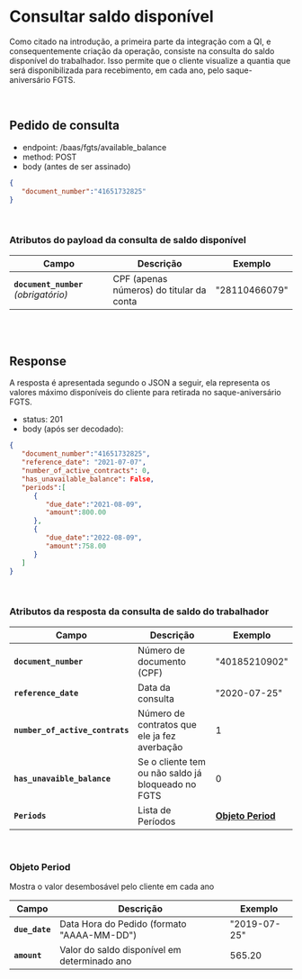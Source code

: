 # Consultar saldo disponível

Como citado na introdução, a primeira parte da integração com a QI, e consequentemente criação da operação, consiste na consulta do saldo disponível do trabalhador. Isso permite que o cliente visualize a quantia que será disponibilizada para recebimento, em cada ano, pelo saque-aniversário FGTS.

<br> 

## Pedido de consulta

- endpoint: /baas/fgts/available_balance
- method: POST
- body (antes de ser assinado)

```json
{
   "document_number":"41651732825"
}
```

<br>

### Atributos do payload da consulta de saldo disponível


| Campo                                 | Descrição                                | Exemplo |
|---------------------------------------|------------------------------------------|---------|
| **`document_number`** _(obrigatório)_ | CPF (apenas números) do titular da conta | "28110466079"   |

<br>
<br>

## Response


A resposta é apresentada segundo o JSON a seguir, ela representa os valores máximo disponíveis do cliente para retirada no saque-aniversário FGTS.

- status: 201
- body (após ser decodado): 

```json
{
   "document_number":"41651732825",
   "reference_date": "2021-07-07",
   "number_of_active_contracts": 0,
   "has_unavailable_balance": False,
   "periods":[
      {
         "due_date":"2021-08-09",
         "amount":800.00
      },
      {
         "due_date":"2022-08-09",
         "amount":758.00
      }
   ]
}
```

<br>


### Atributos da resposta da consulta de saldo do trabalhador

| Campo                            | Descrição                                          | Exemplo                             |
|----------------------------------|----------------------------------------------------|-------------------------------------|
| **`document_number`**            | Número de documento (CPF)                          | "40185210902"                       |
| **`reference_date`**             | Data da consulta                                   | "2020-07-25"                        |
| **`number_of_active_contrats`**  | Número de contratos que ele ja fez averbação       | 1                                   |
| **`has_unavaible_balance`**      | Se o cliente tem ou não saldo já bloqueado no FGTS | 0                                   |
| **`Periods`**                    | Lista de Períodos                                  | **[Objeto Period](#objeto-period)** |

<br>

### Objeto Period
Mostra o valor desembosável pelo cliente em cada ano <a name=objeto-period></a>

| Campo          | Descrição                                    | Exemplo      |
|----------------|----------------------------------------------|--------------|
| **`due_date`** | Data Hora do Pedido (formato "AAAA-MM-DD")   | "2019-07-25" |
| **`amount`**   | Valor do saldo disponível em determinado ano | 565.20       |